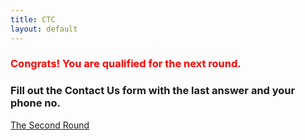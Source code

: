 ```yaml
---
title: CTC
layout: default
---
```

<h3 style="color: red">Congrats! You are qualified for the next round.</h3>
<h3>Fill out the Contact Us form with the last answer and your phone no.</h3>
<a href="/ctc/second-round">The Second Round</a>